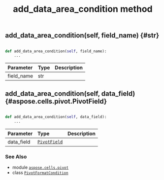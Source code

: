 ﻿---
title: add_data_area_condition method
second_title: Aspose.Cells for Python via .NET API References
description: 
type: docs
weight: 30
url: /aspose.cells.pivot/pivotformatcondition/add_data_area_condition/
is_root: false
---

## add_data_area_condition(self, field_name) {#str}





```python

def add_data_area_condition(self, field_name):
    ...
```


| Parameter | Type | Description |
| :- | :- | :- |
| field_name | str |  |


## add_data_area_condition(self, data_field) {#aspose.cells.pivot.PivotField}





```python

def add_data_area_condition(self, data_field):
    ...
```


| Parameter | Type | Description |
| :- | :- | :- |
| data_field | [`PivotField`](/cells/python-net/aspose.cells.pivot/pivotfield) |  |



### See Also
* module [`aspose.cells.pivot`](../../)
* class [`PivotFormatCondition`](/cells/python-net/aspose.cells.pivot/pivotformatcondition)
